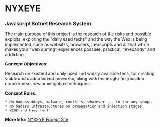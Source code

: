 NYXEYE
======
### Javascript Botnet Research System


The main purpose of this project is the research of the risks and possible exploits, exploring the "daily used techs" and the way the Web is being implemented, such as websites, browsers, javascripts and all that which makes your “web surfing” experiences possible, practical, "eyecandy" and addicting.  


**Concept Objectives:**

Research on existent and daily used and widely available tech, for creating viable and usable botnet networks, along with the insight for possible countermeasures or mitigation techniques.


**Concept Rules:**

	* No badass 0days, malware, rootkits, whatever..., in the any stage.
	* No badass infrastructures on propagation and injection stages.
	* KISS and have fun!


**More Info:** [NYXEYE Project Site](https://undertuga.github.io/nyxeye/)
